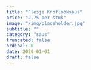 ```yaml
---
title: "Flesje Knoflooksaus"
price: "2,75 per stuk"
image: "/img/placeholder.jpg"
subtitle: ""
category: "saus"
truncated: false
ordinal: 0
date: 2020-01-01
draft: false
---
```

